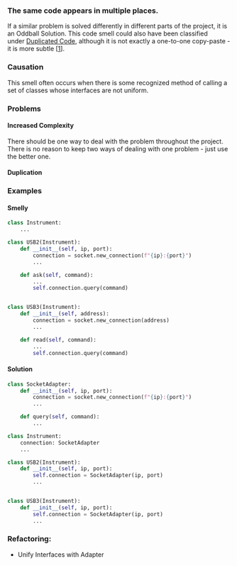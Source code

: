 ### The same code appears in multiple places.

If a similar problem is solved differently in different parts of the project, it is an Oddball Solution. This code smell could also have been classified under [Duplicated Code](https://luzkan.github.io/smells/duplicated-code), although it is not exactly a one-to-one copy-paste - it is more subtle [[1](https://luzkan.github.io/smells/oddball-solution#sources)].

### Causation

This smell often occurs when there is some recognized method of calling a set of classes whose interfaces are not uniform.

### Problems

#### **Increased Complexity**

There should be one way to deal with the problem throughout the project. There is no reason to keep two ways of dealing with one problem - just use the better one.

#### **Duplication**

### Examples

#### Smelly

```python
class Instrument:
    ...

class USB2(Instrument):
    def __init__(self, ip, port):
        connection = socket.new_connection(f"{ip}:{port}")
        ...

    def ask(self, command):
        ...
        self.connection.query(command)


class USB3(Instrument):
    def __init__(self, address):
        connection = socket.new_connection(address)
        ...

    def read(self, command):
        ...
        self.connection.query(command)
```

#### Solution

```python
class SocketAdapter:
    def __init__(self, ip, port):
        connection = socket.new_connection(f"{ip}:{port}")
        ...

    def query(self, command):
        ...

class Instrument:
    connection: SocketAdapter
    ...

class USB2(Instrument):
    def __init__(self, ip, port):
        self.connection = SocketAdapter(ip, port)
        ...


class USB3(Instrument):
    def __init__(self, ip, port):
        self.connection = SocketAdapter(ip, port)
        ...
```

### Refactoring:

- Unify Interfaces with Adapter


